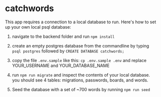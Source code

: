 # catchwords

This app requires a connection to a local database to run. Here's how to
set up your own local psql database:

1. navigate to the backend folder and run `npm install`

2. create an empty postgres database from the commandline by typing
   `psql postgres` followed by `CREATE DATABASE catchwords;`

3. copy the file `.env.sample` like this: `cp .env.sample .env` and
   replace YOUR_USERNAME and YOUR_DATABASE_NAME

4. run `npm run migrate` and inspect the contents of your local
   database. you should see 4 tables: migrations, passwords, boards, and
   words.

5. Seed the database with a set of ~700 words by running `npm run seed`
